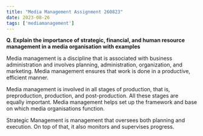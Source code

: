 ```yaml
---
title: "Media Management Assignment 260823"
date: 2023-08-26
tags: ['mediamanagement']
---
```


**Q. Explain the importance of strategic, financial, and human resource management in a  media organisation with examples**

Media management is a discipline that is associated with business administration and involves planning, administration, organization, and marketing. Media management ensures that work is done in a productive, efficient manner. 

Media management is involved in all stages of production, that is, preproduction, production, and post-production. All these stages are equally important. Media management helps set up the framework and base on which media organisations function. 

Strategic Management is management that oversees both planning and execution. On top of that, it also monitors and supervises progress. 
